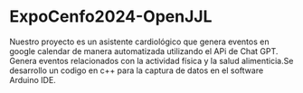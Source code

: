 # ExpoCenfo2024-OpenJJL
  Nuestro proyecto es un asistente cardiológico que genera eventos en google calendar de manera automatizada utilizando el APi de Chat GPT. Genera eventos relacionados con la actividad física y la salud alimenticia.Se desarrollo un codigo en c++ para la captura de datos en el software Arduino IDE.
